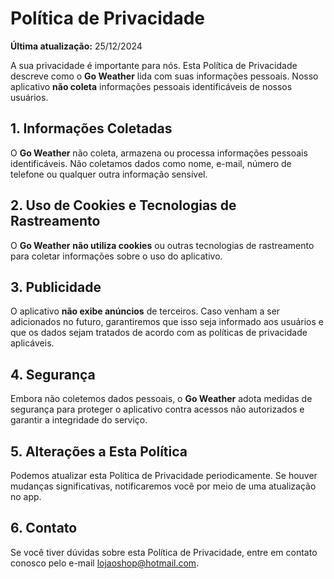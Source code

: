 # Política de Privacidade

**Última atualização:** 25/12/2024

A sua privacidade é importante para nós. Esta Política de Privacidade descreve como o **Go Weather** lida com suas informações pessoais. Nosso aplicativo **não coleta** informações pessoais identificáveis de nossos usuários.

## 1. Informações Coletadas

O **Go Weather** não coleta, armazena ou processa informações pessoais identificáveis. Não coletamos dados como nome, e-mail, número de telefone ou qualquer outra informação sensível.

## 2. Uso de Cookies e Tecnologias de Rastreamento

O **Go Weather** **não utiliza cookies** ou outras tecnologias de rastreamento para coletar informações sobre o uso do aplicativo.

## 3. Publicidade

O aplicativo **não exibe anúncios** de terceiros. Caso venham a ser adicionados no futuro, garantiremos que isso seja informado aos usuários e que os dados sejam tratados de acordo com as políticas de privacidade aplicáveis.

## 4. Segurança

Embora não coletemos dados pessoais, o **Go Weather** adota medidas de segurança para proteger o aplicativo contra acessos não autorizados e garantir a integridade do serviço.

## 5. Alterações a Esta Política

Podemos atualizar esta Política de Privacidade periodicamente. Se houver mudanças significativas, notificaremos você por meio de uma atualização no app.

## 6. Contato

Se você tiver dúvidas sobre esta Política de Privacidade, entre em contato conosco pelo e-mail lojaoshop@hotmail.com.
